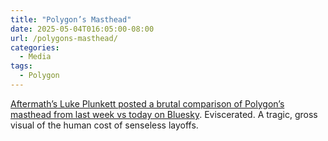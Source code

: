 ```yaml
---
title: "Polygon’s Masthead"
date: 2025-05-04T016:05:00-08:00
url: /polygons-masthead/
categories:
  - Media
tags:
  - Polygon
---
```


[Aftermath’s Luke Plunkett posted a brutal comparison of Polygon’s masthead from last week vs today on Bluesky](https://bsky.app/profile/lukeplunkett.com/post/3loeqn6cmtk25). Eviscerated. A tragic, gross visual of the human cost of senseless layoffs.